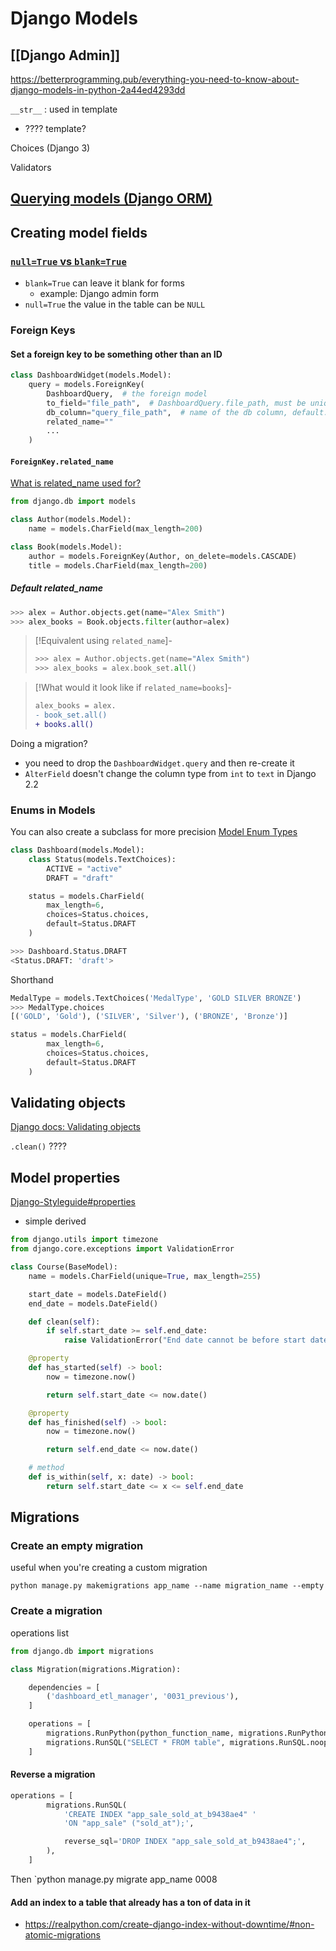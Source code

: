 # Django Models

## [[Django Admin]]

https://betterprogramming.pub/everything-you-need-to-know-about-django-models-in-python-2a44ed4293dd

`__str__` : used in template
- ???? template?

Choices (Django 3)

Validators

## [Querying models (Django ORM)](Django%20ORM.md)

## Creating model fields

### [`null=True` vs `blank=True`](https://stackoverflow.com/questions/8609192/what-is-the-difference-between-null-true-and-blank-true-in-django)

-   `blank=True` can leave it blank for forms
    -   example: Django admin form
-   `null=True` the value in the table can be `NULL`

### Foreign Keys

#### Set a foreign key to be something other than an ID

```python
class DashboardWidget(models.Model):
    query = models.ForeignKey(
        DashboardQuery,  # the foreign model
        to_field="file_path",  # DashboardQuery.file_path, must be unique
        db_column="query_file_path",  # name of the db column, default: query_id (field-name_id)
        related_name=""
        ...
    )
```

#### `ForeignKey.related_name`

[What is related_name used for?](https://sentry.io/answers/what-is-related-name-used-for/)

```python
from django.db import models

class Author(models.Model):
    name = models.CharField(max_length=200)

class Book(models.Model):
    author = models.ForeignKey(Author, on_delete=models.CASCADE)
    title = models.CharField(max_length=200)
```

##### Default related_name
```python
>>> alex = Author.objects.get(name="Alex Smith")
>>> alex_books = Book.objects.filter(author=alex)
```

> [!Equivalent using `related_name`]-
> 
> ```python
> >>> alex = Author.objects.get(name="Alex Smith")
> >>> alex_books = alex.book_set.all()
> ```

> [!What would it look like if `related_name=books`]-
> ```diff
> alex_books = alex.
> - book_set.all()
> + books.all()
> ```


Doing a migration?

-   you need to drop the `DashboardWidget.query` and then re-create it
-   `AlterField` doesn't change the column type from `int` to `text` in Django 2.2



### Enums in Models

You can also create a subclass for more precision
[Model Enum Types](https://docs.djangoproject.com/en/dev/ref/models/fields/#enumeration-types)


```python
class Dashboard(models.Model):
    class Status(models.TextChoices):
        ACTIVE = "active"
        DRAFT = "draft"

    status = models.CharField(
	    max_length=6,
	    choices=Status.choices,
	    default=Status.DRAFT
	)
```

```python
>>> Dashboard.Status.DRAFT
<Status.DRAFT: 'draft'>
```

Shorthand

```python
MedalType = models.TextChoices('MedalType', 'GOLD SILVER BRONZE')
>>> MedalType.choices
[('GOLD', 'Gold'), ('SILVER', 'Silver'), ('BRONZE', 'Bronze')]

status = models.CharField(
	    max_length=6,
	    choices=Status.choices,
	    default=Status.DRAFT
	)
```

## Validating objects

[Django docs: Validating objects](https://docs.djangoproject.com/en/4.1/ref/models/instances/#validating-objects)


`.clean()`
????

## Model properties

[Django-Styleguide#properties](https://github.com/HackSoftware/Django-Styleguide#properties)

- simple derived

```python
from django.utils import timezone
from django.core.exceptions import ValidationError

class Course(BaseModel):
    name = models.CharField(unique=True, max_length=255)

    start_date = models.DateField()
    end_date = models.DateField()

    def clean(self):
        if self.start_date >= self.end_date:
            raise ValidationError("End date cannot be before start date")

    @property
    def has_started(self) -> bool:
        now = timezone.now()

        return self.start_date <= now.date()

    @property
    def has_finished(self) -> bool:
        now = timezone.now()

        return self.end_date <= now.date()

	# method
    def is_within(self, x: date) -> bool:
        return self.start_date <= x <= self.end_date
```

## Migrations

### Create an empty migration

useful when you're creating a custom migration

```shell
python manage.py makemigrations app_name --name migration_name --empty
```

### Create a migration

operations list

```python
from django.db import migrations

class Migration(migrations.Migration):

	dependencies = [
        ('dashboard_etl_manager', '0031_previous'),
    ]

    operations = [
        migrations.RunPython(python_function_name, migrations.RunPython.noop),
		migrations.RunSQL("SELECT * FROM table", migrations.RunSQL.noop),
    ]
```

#### Reverse a migration

```python
operations = [
        migrations.RunSQL(
            'CREATE INDEX "app_sale_sold_at_b9438ae4" '
            'ON "app_sale" ("sold_at");',

            reverse_sql='DROP INDEX "app_sale_sold_at_b9438ae4";',
        ),
    ]
```

Then `python manage.py migrate app_name 0008

#### Add an index to a table that already has a ton of data in it

-   https://realpython.com/create-django-index-without-downtime/#non-atomic-migrations


